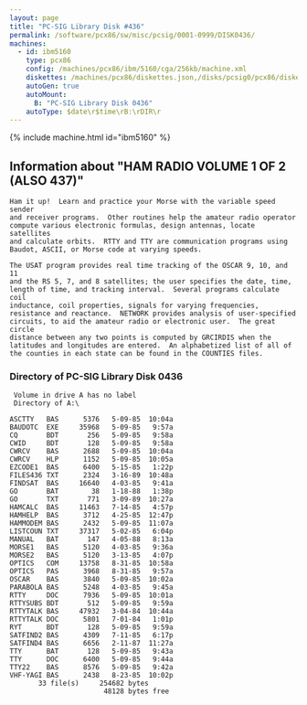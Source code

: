 ```yaml
---
layout: page
title: "PC-SIG Library Disk #436"
permalink: /software/pcx86/sw/misc/pcsig/0001-0999/DISK0436/
machines:
  - id: ibm5160
    type: pcx86
    config: /machines/pcx86/ibm/5160/cga/256kb/machine.xml
    diskettes: /machines/pcx86/diskettes.json,/disks/pcsig0/pcx86/diskettes.json
    autoGen: true
    autoMount:
      B: "PC-SIG Library Disk 0436"
    autoType: $date\r$time\rB:\rDIR\r
---
```


{% include machine.html id="ibm5160" %}

## Information about "HAM RADIO VOLUME 1 OF 2 (ALSO 437)"

    Ham it up!  Learn and practice your Morse with the variable speed sender
    and receiver programs.  Other routines help the amateur radio operator
    compute various electronic formulas, design antennas, locate satellites
    and calculate orbits.  RTTY and TTY are communication programs using
    Baudot, ASCII, or Morse code at varying speeds.
    
    The USAT program provides real time tracking of the OSCAR 9, 10, and 11
    and the RS 5, 7, and 8 satellites; the user specifies the date, time,
    length of time, and tracking interval.  Several programs calculate coil
    inductance, coil properties, signals for varying frequencies,
    resistance and reactance.  NETWORK provides analysis of user-specified
    circuits, to aid the amateur radio or electronic user.  The great circle
    distance between any two points is computed by GRCIRDIS when the
    latitudes and longitudes are entered.  An alphabetized list of all of
    the counties in each state can be found in the COUNTIES files.

### Directory of PC-SIG Library Disk 0436

     Volume in drive A has no label
     Directory of A:\

    ASCTTY   BAS      5376   5-09-85  10:04a
    BAUDOTC  EXE     35968   5-09-85   9:57a
    CQ       BDT       256   5-09-85   9:58a
    CWID     BDT       128   5-09-85   9:58a
    CWRCV    BAS      2688   5-09-85  10:04a
    CWRCV    HLP      1152   5-09-85  10:05a
    EZCODE1  BAS      6400   5-15-85   1:22p
    FILES436 TXT      2324   3-16-89  10:48a
    FINDSAT  BAS     16640   4-03-85   9:41a
    GO       BAT        38   1-18-88   1:38p
    GO       TXT       771   3-09-89  10:27a
    HAMCALC  BAS     11463   7-14-85   4:57p
    HAMHELP  BAS      3712   4-25-85  12:47p
    HAMMODEM BAS      2432   5-09-85  11:07a
    LISTCOUN TXT     37317   5-02-85   6:04p
    MANUAL   BAT       147   4-05-88   8:13a
    MORSE1   BAS      5120   4-03-85   9:36a
    MORSE2   BAS      5120   3-13-85   4:07p
    OPTICS   COM     13758   8-31-85  10:58a
    OPTICS   PAS      3968   8-31-85   9:57a
    OSCAR    BAS      3840   5-09-85  10:02a
    PARABOLA BAS      5248   4-03-85   9:45a
    RTTY     DOC      7936   5-09-85  10:01a
    RTTYSUBS BDT       512   5-09-85   9:59a
    RTTYTALK BAS     47932   3-04-84  10:44a
    RTTYTALK DOC      5801   7-01-84   1:01p
    RYT      BDT       128   5-09-85   9:59a
    SATFIND2 BAS      4309   7-11-85   6:17p
    SATFIND4 BAS      6656   2-11-87  11:27a
    TTY      BAT       128   5-09-85   9:43a
    TTY      DOC      6400   5-09-85   9:44a
    TTY22    BAS      8576   5-09-85   9:42a
    VHF-YAGI BAS      2438   8-23-85  10:02p
           33 file(s)     254682 bytes
                           48128 bytes free
